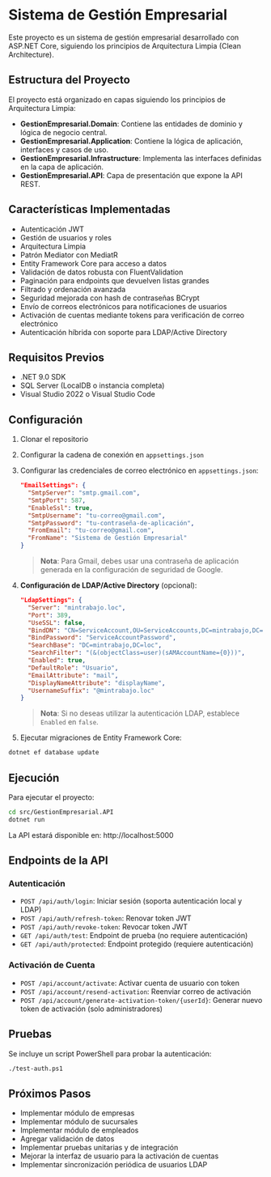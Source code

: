 # Sistema de Gestión Empresarial

Este proyecto es un sistema de gestión empresarial desarrollado con ASP.NET Core, siguiendo los principios de Arquitectura Limpia (Clean Architecture).

## Estructura del Proyecto

El proyecto está organizado en capas siguiendo los principios de Arquitectura Limpia:

- **GestionEmpresarial.Domain**: Contiene las entidades de dominio y lógica de negocio central.
- **GestionEmpresarial.Application**: Contiene la lógica de aplicación, interfaces y casos de uso.
- **GestionEmpresarial.Infrastructure**: Implementa las interfaces definidas en la capa de aplicación.
- **GestionEmpresarial.API**: Capa de presentación que expone la API REST.

## Características Implementadas

- Autenticación JWT
- Gestión de usuarios y roles
- Arquitectura Limpia
- Patrón Mediator con MediatR
- Entity Framework Core para acceso a datos
- Validación de datos robusta con FluentValidation
- Paginación para endpoints que devuelven listas grandes
- Filtrado y ordenación avanzada
- Seguridad mejorada con hash de contraseñas BCrypt
- Envío de correos electrónicos para notificaciones de usuarios
- Activación de cuentas mediante tokens para verificación de correo electrónico
- Autenticación híbrida con soporte para LDAP/Active Directory

## Requisitos Previos

- .NET 9.0 SDK
- SQL Server (LocalDB o instancia completa)
- Visual Studio 2022 o Visual Studio Code

## Configuración

1. Clonar el repositorio
2. Configurar la cadena de conexión en `appsettings.json`
3. Configurar las credenciales de correo electrónico en `appsettings.json`:
   ```json
   "EmailSettings": {
     "SmtpServer": "smtp.gmail.com",
     "SmtpPort": 587,
     "EnableSsl": true,
     "SmtpUsername": "tu-correo@gmail.com",
     "SmtpPassword": "tu-contraseña-de-aplicación",
     "FromEmail": "tu-correo@gmail.com",
     "FromName": "Sistema de Gestión Empresarial"
   }
   ```
   > **Nota**: Para Gmail, debes usar una contraseña de aplicación generada en la configuración de seguridad de Google.

4. **Configuración de LDAP/Active Directory** (opcional):
   ```json
   "LdapSettings": {
     "Server": "mintrabajo.loc",
     "Port": 389,
     "UseSSL": false,
     "BindDN": "CN=ServiceAccount,OU=ServiceAccounts,DC=mintrabajo,DC=loc",
     "BindPassword": "ServiceAccountPassword",
     "SearchBase": "DC=mintrabajo,DC=loc",
     "SearchFilter": "(&(objectClass=user)(sAMAccountName={0}))",
     "Enabled": true,
     "DefaultRole": "Usuario",
     "EmailAttribute": "mail",
     "DisplayNameAttribute": "displayName",
     "UsernameSuffix": "@mintrabajo.loc"
   }
   ```
   > **Nota**: Si no deseas utilizar la autenticación LDAP, establece `Enabled` en `false`.

5. Ejecutar migraciones de Entity Framework Core:

```bash
dotnet ef database update
```

## Ejecución

Para ejecutar el proyecto:

```bash
cd src/GestionEmpresarial.API
dotnet run
```

La API estará disponible en: http://localhost:5000

## Endpoints de la API

### Autenticación

- `POST /api/auth/login`: Iniciar sesión (soporta autenticación local y LDAP)
- `POST /api/auth/refresh-token`: Renovar token JWT
- `POST /api/auth/revoke-token`: Revocar token JWT
- `GET /api/auth/test`: Endpoint de prueba (no requiere autenticación)
- `GET /api/auth/protected`: Endpoint protegido (requiere autenticación)

### Activación de Cuenta

- `POST /api/account/activate`: Activar cuenta de usuario con token
- `POST /api/account/resend-activation`: Reenviar correo de activación
- `POST /api/account/generate-activation-token/{userId}`: Generar nuevo token de activación (solo administradores)

## Pruebas

Se incluye un script PowerShell para probar la autenticación:

```bash
./test-auth.ps1
```

## Próximos Pasos

- Implementar módulo de empresas
- Implementar módulo de sucursales
- Implementar módulo de empleados
- Agregar validación de datos
- Implementar pruebas unitarias y de integración
- Mejorar la interfaz de usuario para la activación de cuentas
- Implementar sincronización periódica de usuarios LDAP
